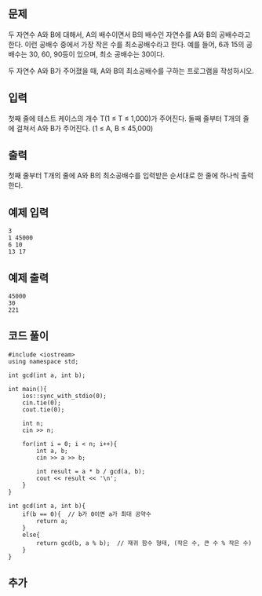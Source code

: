 ## 문제 
두 자연수 A와 B에 대해서, A의 배수이면서 B의 배수인 자연수를 A와 B의 공배수라고 한다. 이런 공배수 중에서 가장 작은 수를 최소공배수라고 한다. 예를 들어, 6과 15의 공배수는 30, 60, 90등이 있으며, 최소 공배수는 30이다.

두 자연수 A와 B가 주어졌을 때, A와 B의 최소공배수를 구하는 프로그램을 작성하시오.
## 입력
첫째 줄에 테스트 케이스의 개수 T(1 ≤ T ≤ 1,000)가 주어진다. 둘째 줄부터 T개의 줄에 걸쳐서 A와 B가 주어진다. (1 ≤ A, B ≤ 45,000)
## 출력
첫째 줄부터 T개의 줄에 A와 B의 최소공배수를 입력받은 순서대로 한 줄에 하나씩 출력한다.
## 예제 입력 
```
3
1 45000
6 10
13 17
```

## 예제 출력  
```
45000
30
221
```
## 코드 풀이
```
#include <iostream>
using namespace std;

int gcd(int a, int b);

int main(){
    ios::sync_with_stdio(0);
    cin.tie(0);
    cout.tie(0);
    
    int n;
    cin >> n;
    
    for(int i = 0; i < n; i++){
        int a, b;
        cin >> a >> b;
        
        int result = a * b / gcd(a, b);
        cout << result << '\n';
    }
}

int gcd(int a, int b){
    if(b == 0){  // b가 0이면 a가 최대 공약수
        return a;  
    }
    else{
        return gcd(b, a % b);  // 재귀 함수 형태, (작은 수, 큰 수 % 작은 수)
    }
}
```
## 추가
